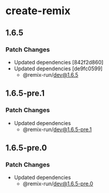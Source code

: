 # create-remix

## 1.6.5

### Patch Changes

- Updated dependencies [842f2d860]
- Updated dependencies [de9fc0599]
  - @remix-run/dev@1.6.5

## 1.6.5-pre.1

### Patch Changes

- Updated dependencies
  - @remix-run/dev@1.6.5-pre.1

## 1.6.5-pre.0

### Patch Changes

- Updated dependencies
  - @remix-run/dev@1.6.5-pre.0
